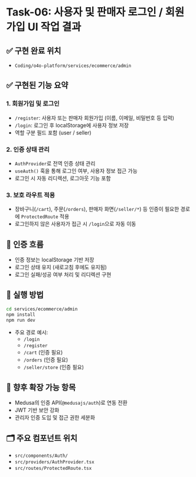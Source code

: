 # Task-06: 사용자 및 판매자 로그인 / 회원가입 UI 작업 결과

## ✅ 구현 완료 위치
- `Coding/o4o-platform/services/ecommerce/admin`

## ✅ 구현된 기능 요약

### 1. 회원가입 및 로그인
- `/register`: 사용자 또는 판매자 회원가입 (이름, 이메일, 비밀번호 등 입력)
- `/login`: 로그인 후 localStorage에 사용자 정보 저장
- 역할 구분 필드 포함 (user / seller)

### 2. 인증 상태 관리
- `AuthProvider`로 전역 인증 상태 관리
- `useAuth()` 훅을 통해 로그인 여부, 사용자 정보 접근 가능
- 로그인 시 자동 리디렉션, 로그아웃 기능 포함

### 3. 보호 라우트 적용
- 장바구니(`/cart`), 주문(`/orders`), 판매자 화면(`/seller/*`) 등 인증이 필요한 경로에 `ProtectedRoute` 적용
- 로그인하지 않은 사용자가 접근 시 `/login`으로 자동 이동

## 🔐 인증 흐름
- 인증 정보는 localStorage 기반 저장
- 로그인 상태 유지 (새로고침 후에도 유지됨)
- 로그인 실패/성공 여부 처리 및 리디렉션 구현

## 🧪 실행 방법

```bash
cd services/ecommerce/admin
npm install
npm run dev
```

- 주요 경로 예시:
  - `/login`
  - `/register`
  - `/cart` (인증 필요)
  - `/orders` (인증 필요)
  - `/seller/store` (인증 필요)

## 📌 향후 확장 가능 항목
- Medusa의 인증 API(`@medusajs/auth`)로 연동 전환
- JWT 기반 보안 강화
- 관리자 인증 도입 및 접근 권한 세분화

## 🗂️ 주요 컴포넌트 위치
- `src/components/Auth/`
- `src/providers/AuthProvider.tsx`
- `src/routes/ProtectedRoute.tsx`